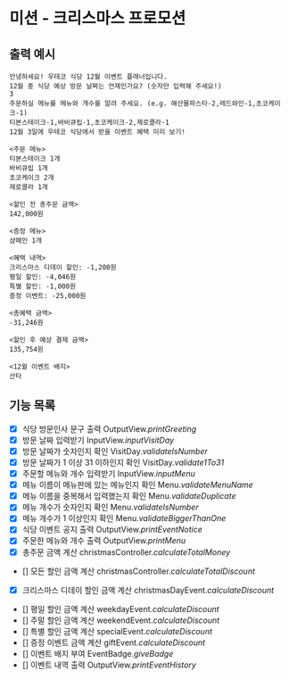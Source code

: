 # 미션 - 크리스마스 프로모션

## 출력 예시

```
안녕하세요! 우테코 식당 12월 이벤트 플래너입니다.
12월 중 식당 예상 방문 날짜는 언제인가요? (숫자만 입력해 주세요!)
3
주문하실 메뉴를 메뉴와 개수를 알려 주세요. (e.g. 해산물파스타-2,레드와인-1,초코케이크-1)
티본스테이크-1,바비큐립-1,초코케이크-2,제로콜라-1
12월 3일에 우테코 식당에서 받을 이벤트 혜택 미리 보기!
 
<주문 메뉴>
티본스테이크 1개
바비큐립 1개
초코케이크 2개
제로콜라 1개
 
<할인 전 총주문 금액>
142,000원
 
<증정 메뉴>
샴페인 1개
 
<혜택 내역>
크리스마스 디데이 할인: -1,200원
평일 할인: -4,046원
특별 할인: -1,000원
증정 이벤트: -25,000원
 
<총혜택 금액>
-31,246원
 
<할인 후 예상 결제 금액>
135,754원
 
<12월 이벤트 배지>
산타
```

## 기능 목록

- [X] 식당 방문인사 문구 출력 OutputView.*printGreeting*
- [X] 방문 날짜 입력받기 InputView.*inputVisitDay*
- [X] 방문 날짜가 숫자인지 확인 VisitDay.*validateIsNumber*
- [X] 방문 날짜가 1 이상 31 이하인지 확인 VisitDay.*validate1To31*
- [X] 주문할 메뉴와 개수 입력받기 InputView.*inputMenu*
- [X] 메뉴 이름이 메뉴판에 있는 메뉴인지 확인 Menu.*validateMenuName*
- [X] 메뉴 이름을 중복해서 입력했는지 확인 Menu.*validateDuplicate*
- [X] 메뉴 개수가 숫자인지 확인 Menu.*validateIsNumber*
- [X] 메뉴 개수가 1 이상인지 확인 Menu.*validateBiggerThanOne*
- [X] 식당 이벤트 공지 출력 OutputView.*printEventNotice*
- [X] 주문한 메뉴와 개수 출력 OutputView.*printMenu*
- [X] 총주문 금액 계산 christmasController.*calculateTotalMoney*
- [] 모든 할인 금액 계산 christmasController.*calculateTotalDiscount*
- [X] 크리스마스 디데이 할인 금액 계산 christmasDayEvent.*calculateDiscount*
- [] 평일 할인 금액 계산 weekdayEvent.*calculateDiscount*
- [] 주말 할인 금액 계산 weekendEvent.*calculateDiscount*
- [] 특별 할인 금액 계산 specialEvent.*calculateDiscount*
- [] 증정 이벤트 금액 계산 giftEvent.*calculateDiscount*
- [] 이벤트 배지 부여 EventBadge.*giveBadge*
- [] 이벤트 내역 출력 OutputView.*printEventHistory*
















